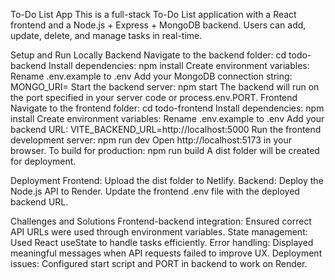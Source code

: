 To-Do List App
This is a full-stack To-Do List application with a React frontend and a Node.js + Express + MongoDB backend. Users can add, update, delete, and manage tasks in real-time.

Setup and Run Locally
Backend
Navigate to the backend folder:
cd todo-backend
Install dependencies:
npm install
Create environment variables:
Rename .env.example to .env
Add your MongoDB connection string:
MONGO_URI=<Your-MongoDB-URI>
Start the backend server:
npm start
The backend will run on the port specified in your server code or process.env.PORT.
Frontend
Navigate to the frontend folder:
cd todo-frontend
Install dependencies:
npm install
Create environment variables:
Rename .env.example to .env
Add your backend URL:
VITE_BACKEND_URL=http://localhost:5000
Run the frontend development server:
npm run dev
Open http://localhost:5173 in your browser.
To build for production:
npm run build
A dist folder will be created for deployment.

Deployment
Frontend: Upload the dist folder to Netlify.
Backend: Deploy the Node.js API to Render.
Update the frontend .env file with the deployed backend URL.

Challenges and Solutions
Frontend-backend integration: Ensured correct API URLs were used through environment variables.
State management: Used React useState to handle tasks efficiently.
Error handling: Displayed meaningful messages when API requests failed to improve UX.
Deployment issues: Configured start script and PORT in backend to work on Render.



